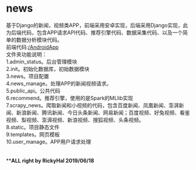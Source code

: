 # news<br/>
基于Django的新闻，视频类APP，前端采用安卓实现，后端采用Django实现，此为后端代码，包含APP请求API代码、推荐引擎代码、数据采集代码、以及一个简单的数据分析模块代码。<br/>
前端代码:[/AndroidApp](https://github.com/RickyHal/AndroidApp)
<br/>
文件夹功能说明：<br/>
  1.admin_status。后台管理模块<br/>
  2.init。初始化数据库，初始数据模块<br/>
  3.news。项目配置<br/>
  4.news_manage。处理APP的新闻视频请求。<br/>
  5.public_api。公共代码<br/>
  6.recommend。推荐引擎，使用的是Spark的MLlib实现<br/>
  7.scrapy_news。爬取新闻和小视频的代码，包含百度新闻、凤凰新闻、澎湃新闻、新浪新闻、腾讯新闻、今日头条新闻、网易新闻；百度视频、好兔视频、看鉴视频、梨视频、澎湃视频、新浪视频、搜狐视频、头条视频。<br/>
  8.static。项目静态文件<br/>
  9.templates。网页模板<br/>
  10.user_manage。APP用户请求处理<br/>
  <br/>
  <br/>
  **********************ALL right by RickyHal 2019/06/18********************
